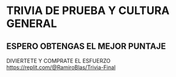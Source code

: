# TRIVIA DE PRUEBA Y CULTURA GENERAL
## ESPERO OBTENGAS EL MEJOR PUNTAJE
DIVIERTETE Y COMPRATE EL ESFUERZO
https://replit.com/@RamiroBlas/Trivia-Final

